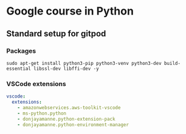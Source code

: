 # Google course in Python

## Standard setup for gitpod

### Packages

`sudo apt-get install python3-pip python3-venv python3-dev build-essential libssl-dev libffi-dev -y`

### VSCode extensions

```yaml
vscode:
  extensions:
    - amazonwebservices.aws-toolkit-vscode
    - ms-python.python
    - donjayamanne.python-extension-pack
    - donjayamanne.python-environment-manager
```
